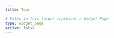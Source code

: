 ```yaml
---
title: Tour

# Files in this folder represent a Widget Page
type: widget_page
active: false
---
```

